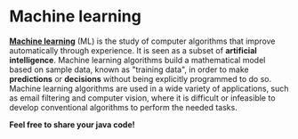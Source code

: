 # Machine learning
**[Machine learning](https://en.wikipedia.org/wiki/Machine_learning)** (ML) is the study of computer algorithms that improve automatically through experience. It is seen as a subset of **artificial intelligence**. 
Machine learning algorithms build a mathematical model based on sample data, known as "training data",
in order to make **predictions** or **decisions** without being explicitly programmed to do so. Machine learning algorithms are used in a wide variety of
applications, such as email filtering and computer vision, where it is difficult or infeasible to develop conventional algorithms to perform the needed tasks. 

**Feel free to share your java code!**
